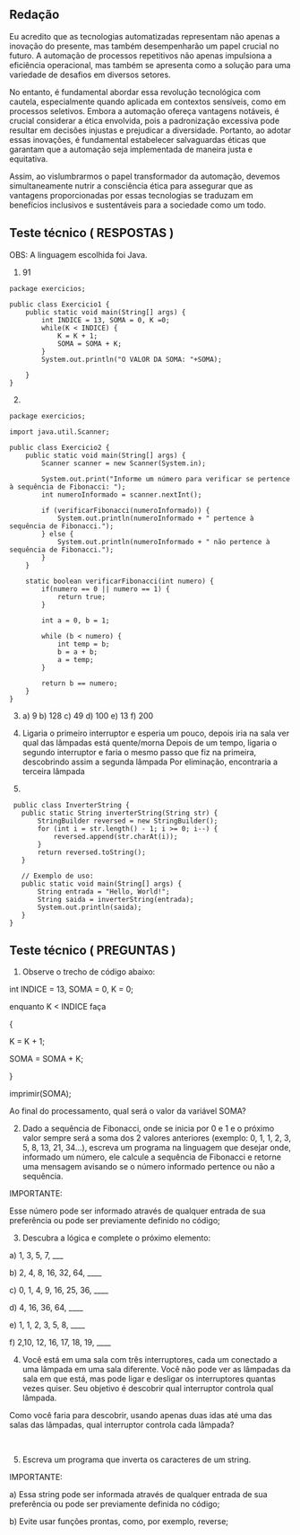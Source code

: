## Redação

Eu acredito que as tecnologias automatizadas representam não apenas a inovação do presente, mas também desempenharão um papel crucial no futuro. 
A automação de processos repetitivos não apenas impulsiona a eficiência operacional, mas também se apresenta como a solução para uma variedade de desafios em diversos setores.

No entanto, é fundamental abordar essa revolução tecnológica com cautela, especialmente quando aplicada em contextos sensíveis, como em processos seletivos. 
Embora a automação ofereça vantagens notáveis, é crucial considerar a ética envolvida, pois a padronização excessiva pode resultar em decisões injustas e prejudicar a diversidade. 
Portanto, ao adotar essas inovações, é fundamental estabelecer salvaguardas éticas que garantam que a automação seja implementada de maneira justa e equitativa.

Assim, ao vislumbrarmos o papel transformador da automação, devemos simultaneamente nutrir a consciência ética para assegurar que as vantagens proporcionadas por essas tecnologias se traduzam em benefícios inclusivos e sustentáveis para a sociedade como um todo.

## Teste técnico ( RESPOSTAS )
OBS: A linguagem escolhida foi Java.

1) 91
```
package exercicios;

public class Exercicio1 {
	public static void main(String[] args) {
		int INDICE = 13, SOMA = 0, K =0;
		while(K < INDICE) {
			K = K + 1;
			SOMA = SOMA + K;
		}
		System.out.println("O VALOR DA SOMA: "+SOMA);
		
	}
}
```
2)
```
package exercicios;

import java.util.Scanner;

public class Exercicio2 {
    public static void main(String[] args) {
        Scanner scanner = new Scanner(System.in);

        System.out.print("Informe um número para verificar se pertence à sequência de Fibonacci: ");
        int numeroInformado = scanner.nextInt();

        if (verificarFibonacci(numeroInformado)) {
            System.out.println(numeroInformado + " pertence à sequência de Fibonacci.");
        } else {
            System.out.println(numeroInformado + " não pertence à sequência de Fibonacci.");
        }
    }

    static boolean verificarFibonacci(int numero) {
    	if(numero == 0 || numero == 1) {
    		return true;
    	}
    	
        int a = 0, b = 1;

        while (b < numero) {
            int temp = b;
            b = a + b;
            a = temp;
        }

        return b == numero;
    }
}
```
3) a) 9
   b) 128
   c) 49
   d) 100
   e) 13
   f) 200

4) Ligaria o primeiro interruptor e esperia um pouco, depois iria na sala ver qual das lâmpadas está quente/morna
    Depois de um tempo, ligaria o segundo interruptor e faria o mesmo passo que fiz na primeira, descobrindo assim a segunda lâmpada
    Por eliminação, encontraria a terceira lâmpada

5)
 ```
  public class InverterString {
    public static String inverterString(String str) {
        StringBuilder reversed = new StringBuilder();
        for (int i = str.length() - 1; i >= 0; i--) {
            reversed.append(str.charAt(i));
        }
        return reversed.toString();
    }

    // Exemplo de uso:
    public static void main(String[] args) {
        String entrada = "Hello, World!";
        String saida = inverterString(entrada);
        System.out.println(saida);
    }
}
 ```


## Teste técnico ( PREGUNTAS )

1) Observe o trecho de código abaixo:

int INDICE = 13, SOMA = 0, K = 0;

enquanto K < INDICE faça

{

K = K + 1;

SOMA = SOMA + K;

}

imprimir(SOMA);



Ao final do processamento, qual será o valor da variável SOMA?



2) Dado a sequência de Fibonacci, onde se inicia por 0 e 1 e o próximo valor sempre será a soma dos 2 valores anteriores (exemplo: 0, 1, 1, 2, 3, 5, 8, 13, 21, 34...), escreva um programa na linguagem que desejar onde, informado um número, ele calcule a sequência de Fibonacci e retorne uma mensagem avisando se o número informado pertence ou não a sequência.



IMPORTANTE:

Esse número pode ser informado através de qualquer entrada de sua preferência ou pode ser previamente definido no código;



3) Descubra a lógica e complete o próximo elemento:



a) 1, 3, 5, 7, ___

b) 2, 4, 8, 16, 32, 64, ____

c) 0, 1, 4, 9, 16, 25, 36, ____

d) 4, 16, 36, 64, ____

e) 1, 1, 2, 3, 5, 8, ____

f) 2,10, 12, 16, 17, 18, 19, ____



4) Você está em uma sala com três interruptores, cada um conectado a uma lâmpada em uma sala diferente. Você não pode ver as lâmpadas da sala em que está, mas pode ligar e desligar os interruptores quantas vezes quiser. Seu objetivo é descobrir qual interruptor controla qual lâmpada.

Como você faria para descobrir, usando apenas duas idas até uma das salas das lâmpadas, qual interruptor controla cada lâmpada?

 

5) Escreva um programa que inverta os caracteres de um string.


IMPORTANTE:

a) Essa string pode ser informada através de qualquer entrada de sua preferência ou pode ser previamente definida no código;

b) Evite usar funções prontas, como, por exemplo, reverse;
